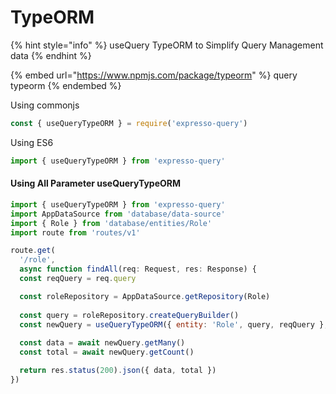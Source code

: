 # TypeORM

{% hint style="info" %}
useQuery TypeORM to Simplify Query Management data
{% endhint %}

{% embed url="https://www.npmjs.com/package/typeorm" %}
query typeorm
{% endembed %}

Using commonjs

```javascript
const { useQueryTypeORM } = require('expresso-query')
```

Using ES6

```javascript
import { useQueryTypeORM } from 'expresso-query'
```

#### Using All Parameter useQueryTypeORM

```javascript
import { useQueryTypeORM } from 'expresso-query'
import AppDataSource from 'database/data-source'
import { Role } from 'database/entities/Role'
import route from 'routes/v1'

route.get(
  '/role',
  async function findAll(req: Request, res: Response) {
  const reqQuery = req.query

  const roleRepository = AppDataSource.getRepository(Role)
  
  const query = roleRepository.createQueryBuilder()
  const newQuery = useQueryTypeORM({ entity: 'Role', query, reqQuery }, { type: 'postgres' })
  
  const data = await newQuery.getMany()
  const total = await newQuery.getCount()

  return res.status(200).json({ data, total })
})

```
